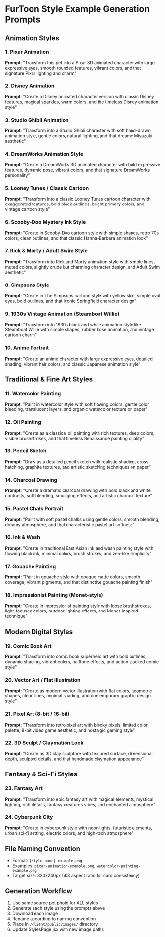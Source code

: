 # FurToon Style Example Generation Prompts

## Animation Styles

### 1. Pixar Animation
**Prompt**: "Transform this pet into a Pixar 3D animated character with large expressive eyes, smooth rounded features, vibrant colors, and that signature Pixar lighting and charm"

### 2. Disney Animation  
**Prompt**: "Create a Disney animated character version with classic Disney features, magical sparkles, warm colors, and the timeless Disney animation style"

### 3. Studio Ghibli Animation
**Prompt**: "Transform into a Studio Ghibli character with soft hand-drawn animation style, gentle colors, natural lighting, and that dreamy Miyazaki aesthetic"

### 4. DreamWorks Animation Style
**Prompt**: "Create a DreamWorks 3D animated character with bold expressive features, dynamic pose, vibrant colors, and that signature DreamWorks personality"

### 5. Looney Tunes / Classic Cartoon
**Prompt**: "Transform into a classic Looney Tunes cartoon character with exaggerated features, bold black outlines, bright primary colors, and vintage cartoon style"

### 6. Scooby-Doo Mystery Ink Style
**Prompt**: "Create in Scooby-Doo cartoon style with simple shapes, retro 70s colors, clean outlines, and that classic Hanna-Barbera animation look"

### 7. Rick & Morty / Adult Swim Style
**Prompt**: "Transform into Rick and Morty animation style with simple lines, muted colors, slightly crude but charming character design, and Adult Swim aesthetic"

### 8. Simpsons Style
**Prompt**: "Create in The Simpsons cartoon style with yellow skin, simple oval eyes, bold outlines, and that iconic Springfield character design"

### 9. 1930s Vintage Animation (Steamboat Willie)
**Prompt**: "Transform into 1930s black and white animation style like Steamboat Willie with simple shapes, rubber hose animation, and vintage cartoon charm"

### 10. Anime Portrait
**Prompt**: "Create an anime character with large expressive eyes, detailed shading, vibrant hair colors, and classic Japanese animation style"

## Traditional & Fine Art Styles

### 11. Watercolor Painting
**Prompt**: "Paint in watercolor style with soft flowing colors, gentle color bleeding, translucent layers, and organic watercolor texture on paper"

### 12. Oil Painting
**Prompt**: "Create as a classical oil painting with rich textures, deep colors, visible brushstrokes, and that timeless Renaissance painting quality"

### 13. Pencil Sketch
**Prompt**: "Draw as a detailed pencil sketch with realistic shading, cross-hatching, graphite textures, and artistic sketching techniques on paper"

### 14. Charcoal Drawing
**Prompt**: "Create a dramatic charcoal drawing with bold black and white contrasts, soft blending, smudging effects, and artistic charcoal texture"

### 15. Pastel Chalk Portrait
**Prompt**: "Paint with soft pastel chalks using gentle colors, smooth blending, dreamy atmosphere, and that characteristic pastel art softness"

### 16. Ink & Wash
**Prompt**: "Create in traditional East Asian ink and wash painting style with flowing black ink, minimal colors, brush strokes, and zen-like simplicity"

### 17. Gouache Painting
**Prompt**: "Paint in gouache style with opaque matte colors, smooth coverage, vibrant pigments, and that distinctive gouache painting finish"

### 18. Impressionist Painting (Monet-style)
**Prompt**: "Create in impressionist painting style with loose brushstrokes, light-focused colors, outdoor lighting effects, and Monet-inspired technique"

## Modern Digital Styles

### 19. Comic Book Art
**Prompt**: "Transform into comic book superhero art with bold outlines, dynamic shading, vibrant colors, halftone effects, and action-packed comic style"

### 20. Vector Art / Flat Illustration
**Prompt**: "Create as modern vector illustration with flat colors, geometric shapes, clean lines, minimal shading, and contemporary graphic design style"

### 21. Pixel Art (8-bit / 16-bit)
**Prompt**: "Transform into retro pixel art with blocky pixels, limited color palette, 8-bit video game aesthetic, and nostalgic gaming style"

### 22. 3D Sculpt / Claymation Look
**Prompt**: "Create as 3D clay sculpture with textured surface, dimensional depth, sculpted details, and that handmade claymation appearance"

## Fantasy & Sci-Fi Styles

### 23. Fantasy Art
**Prompt**: "Transform into epic fantasy art with magical elements, mystical lighting, rich details, fantasy creatures vibes, and enchanted atmosphere"

### 24. Cyberpunk City
**Prompt**: "Create in cyberpunk style with neon lights, futuristic elements, urban sci-fi setting, electric colors, and high-tech atmosphere"

## File Naming Convention
- Format: `{style-name}-example.png`
- Examples: `pixar-animation-example.png`, `watercolor-painting-example.png`
- Target size: 320x240px (4:3 aspect ratio for card consistency)

## Generation Workflow
1. Use same source pet photo for ALL styles
2. Generate each style using the prompts above
3. Download each image
4. Rename according to naming convention
5. Place in `/client/public/images/` directory
6. Update StylesPage.jsx with new image paths
